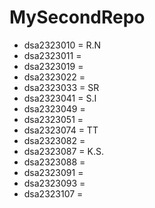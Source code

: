 # MySecondRepo

- dsa2323010 = R.N
- dsa2323011 = 
- dsa2323019 = 
- dsa2323022 = 
- dsa2323033 = SR
- dsa2323041 = S.I
- dsa2323049 = 
- dsa2323051 = 
- dsa2323074 = TT
- dsa2323082 = 
- dsa2323087 = K.S.
- dsa2323088 = 
- dsa2323091 = 
- dsa2323093 = 
- dsa2323107 = 
